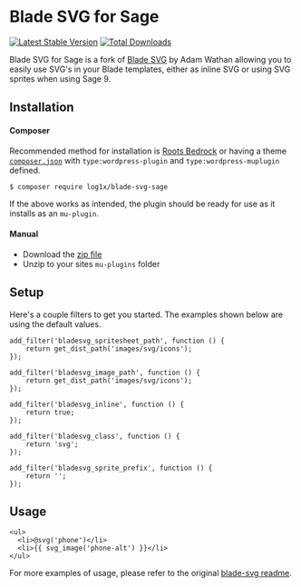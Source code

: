 # Blade SVG for Sage

[![Latest Stable Version](https://poser.pugx.org/log1x/blade-svg-sage/v/stable)](https://packagist.org/packages/log1x/blade-svg-sage) [![Total Downloads](https://poser.pugx.org/log1x/blade-svg-sage/downloads)](https://packagist.org/packages/log1x/blade-svg-sage)

Blade SVG for Sage is a fork of [Blade SVG](https://github.com/adamwathan/blade-svg) by Adam Wathan allowing you to easily use SVG's in your Blade templates, either as inline SVG or using SVG sprites when using Sage 9.

## Installation

#### Composer
Recommended method for installation is [Roots Bedrock](https://github.com/roots/bedrock) or having a theme [`composer.json`](https://gist.github.com/Log1x/5f6c5cf9b9ec5d6b88208c34593090eb) with `type:wordpress-plugin` and `type:wordpress-muplugin` defined.

```
$ composer require log1x/blade-svg-sage
```

If the above works as intended, the plugin should be ready for use as it installs as an `mu-plugin`.

#### Manual
* Download the [zip file](https://github.com/Log1x/blade-svg-sage/releases/tag/v1.0.4)
* Unzip to your sites `mu-plugins` folder

## Setup
Here's a couple filters to get you started. The examples shown below are using the default values.

```
add_filter('bladesvg_spritesheet_path', function () {
    return get_dist_path('images/svg/icons');
});
```

```
add_filter('bladesvg_image_path', function () {
    return get_dist_path('images/svg/icons');
});
```

```
add_filter('bladesvg_inline', function () {
    return true;
});
```

```
add_filter('bladesvg_class', function () {
    return 'svg';
});
```

```
add_filter('bladesvg_sprite_prefix', function () {
    return '';
});
```

## Usage
```
<ul>
  <li>@svg('phone')</li>
  <li>{{ svg_image('phone-alt') }}</li>
</ul>
```

For more examples of usage, please refer to the original [blade-svg readme](https://github.com/adamwathan/blade-svg/blob/master/readme.md).
